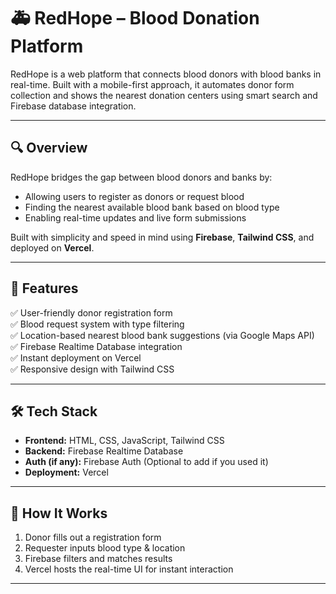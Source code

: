 # 🚑 RedHope – Blood Donation Platform

RedHope is a web platform that connects blood donors with blood banks in real-time. Built with a mobile-first approach, it automates donor form collection and shows the nearest donation centers using smart search and Firebase database integration.

---

## 🔍 Overview

RedHope bridges the gap between blood donors and banks by:
- Allowing users to register as donors or request blood
- Finding the nearest available blood bank based on blood type
- Enabling real-time updates and live form submissions

Built with simplicity and speed in mind using **Firebase**, **Tailwind CSS**, and deployed on **Vercel**.

---

## 🚀 Features

✅ User-friendly donor registration form  
✅ Blood request system with type filtering  
✅ Location-based nearest blood bank suggestions (via Google Maps API)  
✅ Firebase Realtime Database integration  
✅ Instant deployment on Vercel  
✅ Responsive design with Tailwind CSS

---

## 🛠️ Tech Stack

- **Frontend:** HTML, CSS, JavaScript, Tailwind CSS  
- **Backend:** Firebase Realtime Database  
- **Auth (if any):** Firebase Auth (Optional to add if you used it)  
- **Deployment:** Vercel

---


## 🧠 How It Works

1. Donor fills out a registration form
2. Requester inputs blood type & location
3. Firebase filters and matches results
4. Vercel hosts the real-time UI for instant interaction

---


